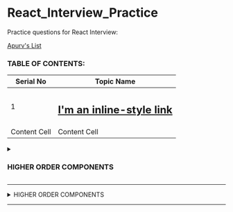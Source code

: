 # React_Interview_Practice
Practice questions for React Interview:

[Apurv's List](https://ak-react-slides.netlify.app/#0)

### TABLE OF CONTENTS: 

| Serial No  | Topic Name |
| ------------- | ------------- |
| 1  | <h2>[I'm an inline-style link](https://www.google.com)</h2> |
| Content Cell  | Content Cell  |


<details>
  <summary><h3>HIGHER ORDER COMPONENTS</h3></summary>
<br>


Higher Order Component in React is defined a component which takes another component as input and may or may not return another component.
  
  <br>
  <br>

  <b>For example :</b> Suppose you have two buttons to design – Login & Register – So you can design a button component – then pass it to another higher order component which will have additional functionalities like – styling – on Click – then the text

 [YT](https://www.youtube.com/watch?v=o22KRrxab18&list=PLmcRO0ZwQv4QMslGJQg7N8AzaHkC5pJ4t&index=28) 

</details>

---

<details>
<summary>HIGHER ORDER COMPONENTS</summary>
<br>


Higher Order Component in React is defined a component which takes another component as input and may or may not return another component.
  
  <br>
  <br>

For example : Suppose you have two buttons to design – Login & Register – So you can design a button component – then pass it to another higher order component which will have additional functionalities like – styling – on Click – then the text

 [YT](https://www.youtube.com/watch?v=o22KRrxab18&list=PLmcRO0ZwQv4QMslGJQg7N8AzaHkC5pJ4t&index=28) 

</details>

---

